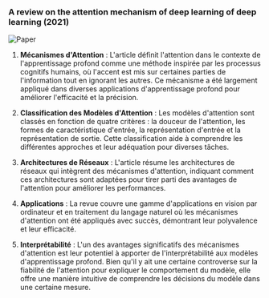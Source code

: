 ### A review on the attention mechanism of deep learning of deep learning (2021)

![Paper](https://www.sciencedirect.com/science/article/abs/pii/S092523122100477X)

1. **Mécanismes d'Attention** : L'article définit l'attention dans le contexte de l'apprentissage profond comme une méthode inspirée par les processus cognitifs humains, où l'accent est mis sur certaines parties de l'information tout en ignorant les autres. Ce mécanisme a été largement appliqué dans diverses applications d'apprentissage profond pour améliorer l'efficacité et la précision.

2. **Classification des Modèles d'Attention** : Les modèles d'attention sont classés en fonction de quatre critères : la douceur de l'attention, les formes de caractéristique d'entrée, la représentation d'entrée et la représentation de sortie. Cette classification aide à comprendre les différentes approches et leur adéquation pour diverses tâches.

3. **Architectures de Réseaux** : L'article résume les architectures de réseaux qui intègrent des mécanismes d'attention, indiquant comment ces architectures sont adaptées pour tirer parti des avantages de l'attention pour améliorer les performances.

4. **Applications** : La revue couvre une gamme d'applications en vision par ordinateur et en traitement du langage naturel où les mécanismes d'attention ont été appliqués avec succès, démontrant leur polyvalence et leur efficacité.

5. **Interprétabilité** : L'un des avantages significatifs des mécanismes d'attention est leur potentiel à apporter de l'interprétabilité aux modèles d'apprentissage profond. Bien qu'il y ait une certaine controverse sur la fiabilité de l'attention pour expliquer le comportement du modèle, elle offre une manière intuitive de comprendre les décisions du modèle dans une certaine mesure.
